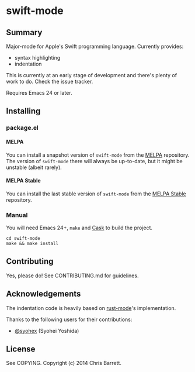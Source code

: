 # swift-mode

## Summary

Major-mode for Apple's Swift programming language. Currently provides:

- syntax highlighting
- indentation

This is currently at an early stage of development and there's plenty of work to
do. Check the issue tracker.

Requires Emacs 24 or later.

## Installing

### package.el

#### MELPA

You can install a snapshot version of `swift-mode` from the
[MELPA](http://melpa.milkbox.net) repository. The version of
`swift-mode` there will always be up-to-date, but it might be unstable
(albeit rarely).

#### MELPA Stable

You can install the last stable version of `swift-mode` from the
[MELPA Stable](http://melpa-stable.milkbox.net) repository.

### Manual

You will need Emacs 24+, `make` and [Cask](https://github.com/cask/cask) to
build the project.

    cd swift-mode
    make && make install

## Contributing

Yes, please do! See CONTRIBUTING.md for guidelines.

## Acknowledgements

The indentation code is heavily based on
[rust-mode](https://github.com/mozilla/rust/tree/master/src/etc/emacs)'s
implementation.

Thanks to the following users for their contributions:

- [@syohex](https://github.com/syohex) (Syohei Yoshida)

## License

See COPYING. Copyright (c) 2014 Chris Barrett.
